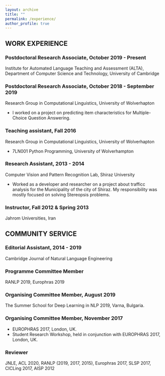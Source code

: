 ```yaml
---
layout: archive
title: ""
permalink: /experience/
author_profile: true
---
```


## WORK EXPERIENCE

### Postdoctoral Research Associate, October 2019 - Present
Institute for Automated Language Teaching and Assessment (ALTA), Department of Computer Science and Technology, University of Cambridge

### Postdoctoral Research Associate, October 2018 - September 2019
Research Group in Computational Linguistics, University of Wolverhapton
* I worked on a project on predicting item characteristics for Multiple-Choice Question Answering.
    
### Teaching assistant, Fall 2016
Research Group in Computational Linguistics, University of Wolverhapton
* 7LN001 Python Programming, University of Wolverhampton

### Research Assistant, 2013 - 2014
Computer Vision and Pattern Recognition Lab, Shiraz University
* Worked as a developer and researcher on a project about trafficc analysis for the Municipality of the
city of Shiraz. My responsibility was mostly focused on solving Stereopsis problems.

### Instructor, Fall 2012 & Spring 2013
Jahrom Universities, Iran


## COMMUNITY SERVICE

### Editorial Assistant, 2014 - 2019
Cambridge Journal of Natural Language Engineering

### Programme Committee Member
RANLP 2019, Europhras 2019

### Organising Committee Member, August 2019
The Summer School for Deep Learning in NLP 2019, Varna, Bulgaria.

### Organising Committee Member, November 2017 
* EUROPHRAS 2017, London, UK.
* Student Research Workshop, held in conjunction with EUROPHRAS 2017, London, UK.

### Reviewer
JNLE, ACL 2020, RANLP (2019, 2017, 2015), Europhras 2017, SLSP 2017, CICLing 2017, AISP 2012
